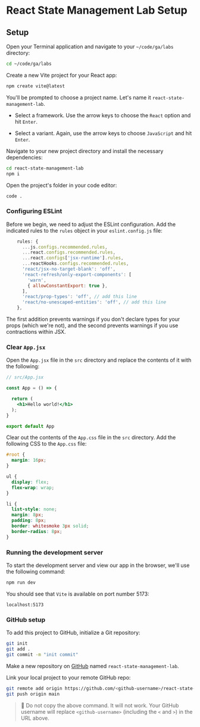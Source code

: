 <h1>
  <span class="headline">React State Management Lab</span>
  <span class="subhead">Setup</span>
</h1>

## Setup

Open your Terminal application and navigate to your `~/code/ga/labs` directory:

```bash
cd ~/code/ga/labs
```

Create a new Vite project for your React app:

```bash
npm create vite@latest
```

You'll be prompted to choose a project name. Let's name it `react-state-management-lab`.

- Select a framework. Use the arrow keys to choose the `React` option and hit `Enter`.

- Select a variant. Again, use the arrow keys to choose `JavaScript` and hit `Enter`.

Navigate to your new project directory and install the necessary dependencies:

```bash
cd react-state-management-lab
npm i
```

Open the project's folder in your code editor:

```bash
code .
```

### Configuring ESLint

Before we begin, we need to adjust the ESLint configuration. Add the indicated rules to the `rules` object in your `eslint.config.js` file:

```javascript
    rules: {
      ...js.configs.recommended.rules,
      ...react.configs.recommended.rules,
      ...react.configs['jsx-runtime'].rules,
      ...reactHooks.configs.recommended.rules,
      'react/jsx-no-target-blank': 'off',
      'react-refresh/only-export-components': [
        'warn',
        { allowConstantExport: true },
      ],
      'react/prop-types': 'off', // add this line
      'react/no-unescaped-entities': 'off', // add this line
    },
```

The first addition prevents warnings if you don't declare types for your props (which we're not), and the second prevents warnings if you use contractions within JSX.

### Clear `App.jsx`

Open the `App.jsx` file in the `src` directory and replace the contents of it with the following:

```jsx
// src/App.jsx

const App = () => {

  return (
    <h1>Hello world!</h1>
  );
}

export default App
```

Clear out the contents of the `App.css` file in the `src` directory. Add the following CSS to the `App.css` file:

```css
#root {
  margin: 16px;
}

ul {
  display: flex;
  flex-wrap: wrap;
}

li {
  list-style: none;
  margin: 8px;
  padding: 8px;
  border: whitesmoke 3px solid;
  border-radius: 8px;
}
```

### Running the development server

To start the development server and view our app in the browser, we'll use the following command:

```bash
npm run dev
```

You should see that `Vite` is available on port number 5173:

```plaintext
localhost:5173
```

### GitHub setup

To add this project to GitHub, initialize a Git repository:

```bash
git init
git add .
git commit -m "init commit"
```

Make a new repository on [GitHub](https://github.com/) named `react-state-management-lab`.

Link your local project to your remote GitHub repo:

```bash
git remote add origin https://github.com/<github-username>/react-state-management-lab.git
git push origin main
```

> 🚨 Do not copy the above command. It will not work. Your GitHub username will replace `<github-username>` (including the `<` and `>`) in the URL above.
